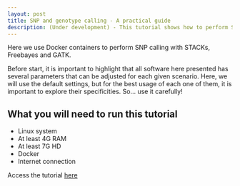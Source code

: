 ```yaml
---
layout: post
title: SNP and genotype calling - A practical guide 
description: (Under development) - This tutorial shows how to perform SNP calling in GBS data using Docker containers 
---
```


Here we use Docker containers to perform SNP calling with STACKs, Freebayes and GATK.

Before start, it is important to highlight that all software here presented has several parameters that can be adjusted for each given scenario. Here, we will use the default settings, but for the best usage of each one of them, it is important to explore their specificities. So... use it carefully!

## What you will need to run this tutorial

* Linux system
* At least 4G RAM
* At least 7G HD
* Docker
* Internet connection

Access the tutorial [here](https://cristianetaniguti.github.io/htmls/snpcalling_pipelines.html)